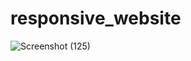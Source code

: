 # responsive_website
![Screenshot (125)](https://github.com/amrit446/responsive_website/assets/50423238/4519cdba-0956-4d0d-9b49-4f58fa9f8f73)
